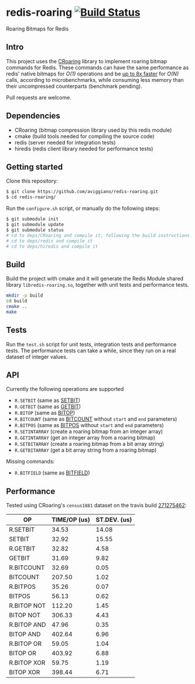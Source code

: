 redis-roaring [![Build Status](https://travis-ci.org/aviggiano/redis-roaring.svg?branch=master)](https://travis-ci.org/aviggiano/redis-roaring)
===========
Roaring Bitmaps for Redis

## Intro

This project uses the [CRoaring](https://github.com/RoaringBitmap/CRoaring) library to implement roaring bitmap commands for Redis.
These commands can have the same performance as redis' native bitmaps for *O(1)* operations and be [up to 8x faster](#performance) for *O(N)*
calls, according to microbenchmarks, while consuming less memory than their uncompressed counterparts (benchmark pending).

Pull requests are welcome.

## Dependencies

- CRoaring (bitmap compression library used by this redis module)
- cmake (build tools needed for compiling the source code)
- redis (server needed for integration tests)
- hiredis (redis client library needed for performance tests)

## Getting started

Clone this repository:

```bash
$ git clone https://github.com/aviggiano/redis-roaring.git
$ cd redis-roaring/
```

Run the `configure.sh` script, or manually do the following steps:

```bash
$ git submodule init
$ git submodule update
$ git submodule status
# cd to deps/CRoaring and compile it, following the build instructions on their repository
# cd to deps/redis and compile it
# cd to deps/hiredis and compile it
```

## Build

Build the project with cmake and it will generate the Redis Module shared library `libredis-roaring.so`, together with unit tests and performance tests.

```bash
mkdir -p build
cd build
cmake ..
make
```

## Tests

Run the `test.sh` script for unit tests, integration tests and performance tests.
The performance tests can take a while, since they run on a real dataset of integer values.

## API

Currently the following operations are supported

- `R.SETBIT` (same as [SETBIT](https://redis.io/commands/setbit))
- `R.GETBIT` (same as [GETBIT](https://redis.io/commands/getbit))
- `R.BITOP` (same as [BITOP](https://redis.io/commands/bitop))
- `R.BITCOUNT` (same as [BITCOUNT](https://redis.io/commands/bitcount) without `start` and `end` parameters)
- `R.BITPOS` (same as [BITPOS](https://redis.io/commands/bitpos) without `start` and `end` parameters)
- `R.SETINTARRAY` (create a roaring bitmap from an integer array)
- `R.GETINTARRAY` (get an integer array from a roaring bitmap)
- `R.SETBITARRAY` (create a roaring bitmap from a bit array string)
- `R.GETBITARRAY` (get a bit array string from a roaring bitmap)

Missing commands:

- `R.BITFIELD` (same as [BITFIELD](https://redis.io/commands/bitfield))

## Performance

Tested using CRoaring's `census1881` dataset on the travis build [271275462](https://travis-ci.org/aviggiano/redis-roaring/builds/271275462):

|           OP | TIME/OP (us) | ST.DEV. (us) |
| ------------ | ------------ | ------------ |
|     R.SETBIT |        34.53 |        14.08 |
|       SETBIT |        32.92 |        15.55 |
|     R.GETBIT |        32.82 |         4.58 |
|       GETBIT |        31.69 |         9.82 |
|   R.BITCOUNT |        32.69 |         0.05 |
|     BITCOUNT |       207.50 |         1.02 |
|     R.BITPOS |        35.26 |         0.07 |
|       BITPOS |        56.13 |         0.62 |
|  R.BITOP NOT |       112.20 |         1.45 |
|    BITOP NOT |       306.33 |         4.43 |
|  R.BITOP AND |        47.96 |         0.35 |
|    BITOP AND |       402.64 |         6.96 |
|   R.BITOP OR |        59.05 |         1.04 |
|     BITOP OR |       403.92 |         6.88 |
|  R.BITOP XOR |        59.75 |         1.19 |
|    BITOP XOR |       398.44 |         6.71 |
